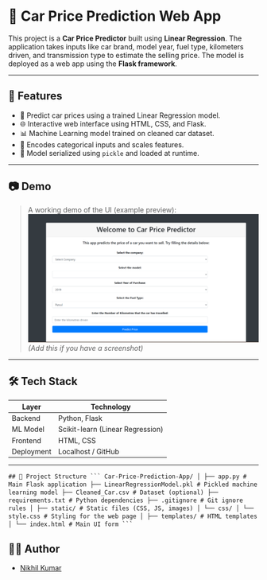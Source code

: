# 🚗 Car Price Prediction Web App

This project is a **Car Price Predictor** built using **Linear Regression**. The application takes inputs like car brand, model year, fuel type, kilometers driven, and transmission type to estimate the selling price. The model is deployed as a web app using the **Flask framework**.

---

## 📌 Features

- 🔢 Predict car prices using a trained Linear Regression model.
- 🌐 Interactive web interface using HTML, CSS, and Flask.
- 📊 Machine Learning model trained on cleaned car dataset.
- 🧠 Encodes categorical inputs and scales features.
- 📁 Model serialized using `pickle` and loaded at runtime.

---

## 📷 Demo

> A working demo of the UI (example preview):
![UI Screenshot](static/ui-sample.png) *(Add this if you have a screenshot)*

---

## 🛠️ Tech Stack

| Layer        | Technology           |
|--------------|----------------------|
| Backend      | Python, Flask        |
| ML Model     | Scikit-learn (Linear Regression) |
| Frontend     | HTML, CSS            |
| Deployment   | Localhost / GitHub   |

---

<pre><code>## 📁 Project Structure ``` Car-Price-Prediction-App/ │ ├── app.py # Main Flask application ├── LinearRegressionModel.pkl # Pickled machine learning model ├── Cleaned_Car.csv # Dataset (optional) ├── requirements.txt # Python dependencies ├── .gitignore # Git ignore rules │ ├── static/ # Static files (CSS, JS, images) │ └── css/ │ └── style.css # Styling for the web page │ ├── templates/ # HTML templates │ └── index.html # Main UI form ``` </code></pre>

## 👨‍💻 Author

- [Nikhil Kumar](https://github.com/Nikhil2418)


